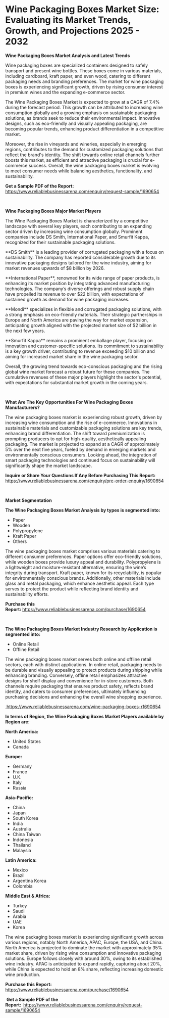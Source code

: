 <p><h1>Wine Packaging Boxes Market Size: Evaluating its Market Trends, Growth, and Projections 2025 - 2032</h1></p><p><strong>Wine Packaging Boxes Market Analysis and Latest Trends</strong></p>
<p><p>Wine packaging boxes are specialized containers designed to safely transport and present wine bottles. These boxes come in various materials, including cardboard, kraft paper, and even wood, catering to different packaging needs and branding preferences. The market for wine packaging boxes is experiencing significant growth, driven by rising consumer interest in premium wines and the expanding e-commerce sector. </p><p>The Wine Packaging Boxes Market is expected to grow at a CAGR of 7.4% during the forecast period. This growth can be attributed to increasing wine consumption globally and a growing emphasis on sustainable packaging solutions, as brands seek to reduce their environmental impact. Innovative designs, such as eco-friendly and visually appealing packaging, are becoming popular trends, enhancing product differentiation in a competitive market. </p><p>Moreover, the rise in vineyards and wineries, especially in emerging regions, contributes to the demand for customized packaging solutions that reflect the brand's identity. The shift towards online retail channels further boosts this market, as efficient and attractive packaging is crucial for e-commerce success. Overall, the wine packaging boxes market is evolving to meet consumer needs while balancing aesthetics, functionality, and sustainability.</p></p>
<p><strong>Get a Sample PDF of the Report:&nbsp;</strong> <a href="https://www.reliablebusinessarena.com/enquiry/request-sample/1690654?utm_campaign=3292&utm_medium=2&utm_source=Github&utm_content=ia&utm_term=19042025&utm_id=wine-packaging-boxes">https://www.reliablebusinessarena.com/enquiry/request-sample/1690654</a></p>
<p>&nbsp;</p>
<p><strong>Wine Packaging Boxes Major Market Players</strong></p>
<p><p>The Wine Packaging Boxes Market is characterized by a competitive landscape with several key players, each contributing to an expanding sector driven by increasing wine consumption globally. Prominent companies include DS Smith, International Paper, and Smurfit Kappa, recognized for their sustainable packaging solutions. </p><p>**DS Smith** is a leading provider of corrugated packaging with a focus on sustainability. The company has reported considerable growth due to its innovative packaging designs tailored for the wine industry, aiming for market revenues upwards of $8 billion by 2026.</p><p>**International Paper**, renowned for its wide range of paper products, is enhancing its market position by integrating advanced manufacturing technologies. The company’s diverse offerings and robust supply chain have propelled its revenue to over $22 billion, with expectations of sustained growth as demand for wine packaging increases.</p><p>**Mondi** specializes in flexible and corrugated packaging solutions, with a strong emphasis on eco-friendly materials. Their strategic partnerships in Europe and North America are paving the way for market expansion, anticipating growth aligned with the projected market size of $2 billion in the next few years.</p><p>**Smurfit Kappa** remains a prominent emballage player, focusing on innovation and customer-specific solutions. Its commitment to sustainability is a key growth driver, contributing to revenue exceeding $10 billion and aiming for increased market share in the wine packaging sector.</p><p>Overall, the growing trend towards eco-conscious packaging and the rising global wine market forecast a robust future for these companies. The cumulative revenues of these major players highlight the sector's potential, with expectations for substantial market growth in the coming years.</p></p>
<p>&nbsp;</p>
<p><strong>What Are The Key Opportunities For Wine Packaging Boxes Manufacturers?</strong></p>
<p><p>The wine packaging boxes market is experiencing robust growth, driven by increasing wine consumption and the rise of e-commerce. Innovations in sustainable materials and customizable packaging solutions are key trends, enhancing brand differentiation. The shift toward premiumization is prompting producers to opt for high-quality, aesthetically appealing packaging. The market is projected to expand at a CAGR of approximately 5% over the next five years, fueled by demand in emerging markets and environmentally conscious consumers. Looking ahead, the integration of smart packaging technologies and continued focus on sustainability will significantly shape the market landscape.</p></p>
<p><strong>Inquire or Share Your Questions If Any Before Purchasing This Report:</strong> <a href="https://www.reliablebusinessarena.com/enquiry/pre-order-enquiry/1690654?utm_campaign=3292&utm_medium=2&utm_source=Github&utm_content=ia&utm_term=19042025&utm_id=wine-packaging-boxes">https://www.reliablebusinessarena.com/enquiry/pre-order-enquiry/1690654</a></p>
<p>&nbsp;</p>
<p><strong>Market Segmentation</strong></p>
<p><strong>The Wine Packaging Boxes Market Analysis by types is segmented into:</strong></p>
<p><ul><li>Paper</li><li>Wooden</li><li>Polypropylene</li><li>Kraft Paper</li><li>Others</li></ul></p>
<p><p>The wine packaging boxes market comprises various materials catering to different consumer preferences. Paper options offer eco-friendly solutions, while wooden boxes provide luxury appeal and durability. Polypropylene is a lightweight and moisture-resistant alternative, ensuring the wine’s integrity during transport. Kraft paper, known for its recyclability, is popular for environmentally conscious brands. Additionally, other materials include glass and metal packaging, which enhance aesthetic appeal. Each type serves to protect the product while reflecting brand identity and sustainability efforts.</p></p>
<p><strong>Purchase this Report:&nbsp;</strong><a href="https://www.reliablebusinessarena.com/purchase/1690654?utm_campaign=3292&utm_medium=2&utm_source=Github&utm_content=ia&utm_term=19042025&utm_id=wine-packaging-boxes">https://www.reliablebusinessarena.com/purchase/1690654</a></p>
<p>&nbsp;</p>
<p><strong>The Wine Packaging Boxes Market Industry Research by Application is segmented into:</strong></p>
<p><ul><li>Online Retail</li><li>Offline Retail</li></ul></p>
<p><p>The wine packaging boxes market serves both online and offline retail sectors, each with distinct applications. In online retail, packaging needs to be durable and visually appealing to protect products during shipping while enhancing branding. Conversely, offline retail emphasizes attractive designs for shelf display and convenience for in-store customers. Both channels require packaging that ensures product safety, reflects brand identity, and caters to consumer preferences, ultimately influencing purchasing decisions and enhancing the overall wine shopping experience.</p></p>
<p><a href="https://www.reliablebusinessarena.com/wine-packaging-boxes-r1690654?utm_campaign=3292&utm_medium=2&utm_source=Github&utm_content=ia&utm_term=19042025&utm_id=wine-packaging-boxes">&nbsp;https://www.reliablebusinessarena.com/wine-packaging-boxes-r1690654</a></p>
<p><strong>In terms of Region, the Wine Packaging Boxes Market Players available by Region are:</strong></p>
<p>
    <p> <strong> North America: </strong>
        <ul>
            <li>United States</li>
            <li>Canada</li>
        </ul>
        </p> 
    <p> <strong> Europe: </strong>
        <ul>
            <li>Germany</li>
            <li>France</li>
            <li>U.K.</li>
            <li>Italy</li>
            <li>Russia</li>
        </ul>
        </p> 
    <p> <strong> Asia-Pacific: </strong>
        <ul>
            <li>China</li>
            <li>Japan</li>
            <li>South Korea</li>
            <li>India</li>
            <li>Australia</li>
            <li>China Taiwan</li>
            <li>Indonesia</li>
            <li>Thailand</li>
            <li>Malaysia</li>
        </ul>
        </p> 
    <p> <strong> Latin America: </strong>
        <ul>
            <li>Mexico</li>
            <li>Brazil</li>
            <li>Argentina Korea</li>
            <li>Colombia</li>
        </ul>
        </p> 
    <p> <strong> Middle East & Africa: </strong>
        <ul>
            <li>Turkey</li>
            <li>Saudi</li>
            <li>Arabia</li>
            <li>UAE</li>
            <li>Korea</li>
        </ul>
    </p>
    </p>
<p><p>The wine packaging boxes market is experiencing significant growth across various regions, notably North America, APAC, Europe, the USA, and China. North America is projected to dominate the market with approximately 35% market share, driven by rising wine consumption and innovative packaging solutions. Europe follows closely with around 30%, owing to its established wine industry. APAC is anticipated to expand rapidly, capturing about 20%, while China is expected to hold an 8% share, reflecting increasing domestic wine production.</p></p>
<p><strong>Purchase this Report: </strong><a href="https://www.reliablebusinessarena.com/purchase/1690654?utm_campaign=3292&utm_medium=2&utm_source=Github&utm_content=ia&utm_term=19042025&utm_id=wine-packaging-boxes">https://www.reliablebusinessarena.com/purchase/1690654</a></p>
<p>&nbsp;<strong>Get a Sample PDF of the Report:&nbsp;&nbsp;</strong><a href="https://www.reliablebusinessarena.com/enquiry/request-sample/1690654?utm_campaign=3292&utm_medium=2&utm_source=Github&utm_content=ia&utm_term=19042025&utm_id=wine-packaging-boxes">https://www.reliablebusinessarena.com/enquiry/request-sample/1690654</a></p>
<p><strong></strong></p>
<p><p></p><p></p><p></p></p>